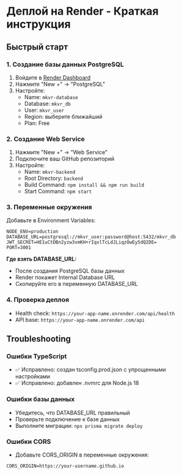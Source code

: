 # Деплой на Render - Краткая инструкция

## Быстрый старт

### 1. Создание базы данных PostgreSQL
1. Войдите в [Render Dashboard](https://dashboard.render.com)
2. Нажмите "New +" → "PostgreSQL"
3. Настройте:
   - Name: `mkvr-database`
   - Database: `mkvr_db`
   - User: `mkvr_user`
   - Region: выберите ближайший
   - Plan: Free

### 2. Создание Web Service
1. Нажмите "New +" → "Web Service"
2. Подключите ваш GitHub репозиторий
3. Настройте:
   - Name: `mkvr-backend`
   - Root Directory: `backend`
   - Build Command: `npm install && npm run build`
   - Start Command: `npm start`

### 3. Переменные окружения
Добавьте в Environment Variables:

```
NODE_ENV=production
DATABASE_URL=postgresql://mkvr_user:password@host:5432/mkvr_db
JWT_SECRET=HE1uCtDBn2yzw3vmKH+rIqvlTcLdJLiqzOwEy5dQ2DE=
PORT=3001
```

**Где взять DATABASE_URL:**
- После создания PostgreSQL базы данных
- Render покажет Internal Database URL
- Скопируйте его в переменную DATABASE_URL

### 4. Проверка деплоя
- Health check: `https://your-app-name.onrender.com/api/health`
- API base: `https://your-app-name.onrender.com/api`

## Troubleshooting

### Ошибки TypeScript
- ✅ Исправлено: создан tsconfig.prod.json с упрощенными настройками
- ✅ Исправлено: добавлен .nvmrc для Node.js 18

### Ошибки базы данных
- Убедитесь, что DATABASE_URL правильный
- Проверьте подключение к базе данных
- Выполните миграции: `npx prisma migrate deploy`

### Ошибки CORS
- Добавьте CORS_ORIGIN в переменные окружения:
```
CORS_ORIGIN=https://your-username.github.io
``` 